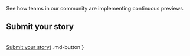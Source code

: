 See how teams in our community are implementing continuous previews.  

## Submit your story  
&nbsp;  
[Submit your story](https://github.com/UffizziCloud/Continuous_Previews_Manifesto){ .md-button }